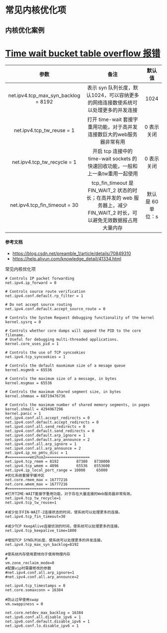 # 常见内核优化项

## 内核优化案例
# [Time wait bucket table overflow 报错](./kernel_better_tw_bucket.md)



|参数|备注|默认值|
|:------:|:---------------------:|:----:|
|net.ipv4.tcp_max_syn_backlog = 8192|表示 syn 队列长度，默认1024，可以容纳更多的网络连接数使系统可以处理更多的并发连接|1024|
|net.ipv4.tcp_tw_reuse = 1|打开 time-wait 套接字重用功能，对于高并发连接数巨大的web服务器非常有用|0 表示关闭|
|net.ipv4.tcp_tw_recycle = 1|开启 tcp 连接中的 time-wait sockets 的快速回收功能，一般和上一条tw重用一起使用|0 表示关闭|
|net.ipv4.tcp_fin_timeout = 30 |tcp_fin_timeout 是 FIN_WAIT_2 状态的时长；在高并发的 web 服务器上，减少FIN_WAIT_2 时长，可以避免无效数据报占用大量内存|默认是 60 单位：s|

#### 参考文档
* https://blog.csdn.net/preamble_1/article/details/70849310
* https://help.aliyun.com/knowledge_detail/41334.html

常见内核优化项
```
# Controls IP packet forwarding
net.ipv4.ip_forward = 0

# Controls source route verification
net.ipv4.conf.default.rp_filter = 1

# Do not accept source routing
net.ipv4.conf.default.accept_source_route = 0

# Controls the System Request debugging functionality of the kernel
kernel.sysrq = 0

# Controls whether core dumps will append the PID to the core filename.
# Useful for debugging multi-threaded applications.
kernel.core_uses_pid = 1

# Controls the use of TCP syncookies
net.ipv4.tcp_syncookies = 1

# Controls the default maxmimum size of a mesage queue
kernel.msgmnb = 65536

# Controls the maximum size of a message, in bytes
kernel.msgmax = 65536

# Controls the maximum shared segment size, in bytes
kernel.shmmax = 68719476736

# Controls the maximum number of shared memory segments, in pages
kernel.shmall = 4294967296
kernel.panic = 1
net.ipv4.conf.all.accept_redirects = 0
net.ipv4.conf.default.accept_redirects = 0
net.ipv4.conf.all.send_redirects = 0
net.ipv4.conf.default.send_redirects = 0
net.ipv4.conf.default.arp_ignore = 1
net.ipv4.conf.default.arp_announce = 2
net.ipv4.conf.all.arp_ignore = 1
net.ipv4.conf.all.arp_announce = 2
net.ipv4.ip_no_pmtu_disc = 1
#==========weihua2====================
net.ipv4.tcp_rmem = 8192        87380   8738000
net.ipv4.tcp_wmem = 4096        65536   6553600
net.ipv4.ip_local_port_range = 10000     65000
#优化系统套接字缓冲区
net.core.rmem_max = 16777216
net.core.wmem_max = 16777216
#=====================================
#打开TIME-WAIT套接字重用功能，对于存在大量连接的Web服务器非常有效。
net.ipv4.tcp_tw_recycle=1
net.ipv4.tcp_tw_reuse=1

#减少处于FIN-WAIT-2连接状态的时间，使系统可以处理更多的连接。
net.ipv4.tcp_fin_timeout=30

#减少TCP KeepAlive连接侦测的时间，使系统可以处理更多的连接。
net.ipv4.tcp_keepalive_time=1800

#增加TCP SYN队列长度，使系统可以处理更多的并发连接。
net.ipv4.tcp_max_syn_backlog=8192

#使系统内存使用更倾向于使用物理内存
#
vm.zone_reclaim_mode=0
#配置vip时需要修改的参数
#net.ipv4.conf.all.arp_ignore=1
#net.ipv4.conf.all.arp_announce=2

net.ipv4.tcp_timestamps = 0
net.core.somaxconn = 16384

#防止过早使用swap
vm.swappiness = 0

net.core.netdev_max_backlog = 16384
net.ipv6.conf.all.disable_ipv6 = 1
net.ipv6.conf.default.disable_ipv6 = 1
net.ipv6.conf.lo.disable_ipv6 = 1
```

